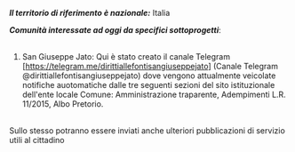 ***Il territorio di riferimento è nazionale:*** Italia

***Comunità interessate ad oggi da specifici sottoprogetti***: 
<br>
<br>
1. San Giuseppe Jato:
Qui è stato creato il canale Telegram [https://telegram.me/dirittiallefontisangiuseppejato] (Canale Telegram @dirittiallefontisangiuseppejato) dove vengono attualmente veicolate notifiche auotomatiche dalle tre seguenti sezioni del sito istituzionale dell'ente locale Comune: Amministrazione traparente, Adempimenti L.R. 11/2015, Albo Pretorio. 
<br> 
Sullo stesso potranno essere inviati anche ulteriori pubblicazioni di servizio utili al cittadino
